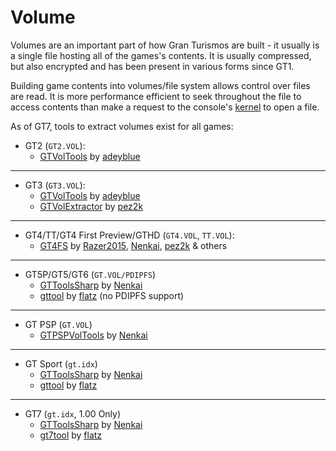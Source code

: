 # Volume

Volumes are an important part of how Gran Turismos are built - it usually is a single file hosting all of the games's contents. It is usually compressed, but also encrypted and has been present in various forms since GT1.

Building game contents into volumes/file system allows control over files are read. It is more performance efficient to seek throughout the file to access contents than make a request to the console's [kernel](https://en.wikipedia.org/wiki/Kernel_(operating_system)) to open a file.

As of GT7, tools to extract volumes exist for all games:

* GT2 (`GT2.VOL`): 
    * [GTVolTools](https://github.com/adeyblue/GTVolTools/releases) by [adeyblue](https://github.com/adeyblue)

---

* GT3 (`GT3.VOL`): 
    * [GTVolTools](https://github.com/adeyblue/GTVolTools/releases) by [adeyblue](https://github.com/adeyblue)
    * [GTVolExtractor](https://github.com/pez2k/gt2tools/tree/master/GT3VOLExtractor/GT3VOLExtractor) by [pez2k](https://github.com/pez2k)

---

* GT4/TT/GT4 First Preview/GTHD (`GT4.VOL`, `TT.VOL`):
    * [GT4FS](https://github.com/Razer2015/GT4FS) by [Razer2015](https://github.com/Razer2015), [Nenkai](https://github.com/Nenkai), [pez2k](https://github.com/pez2k) & others

---

* GT5P/GT5/GT6 (`GT.VOL/PDIPFS`)
    * [GTToolsSharp](https://github.com/Nenkai/GTToolsSharp) by [Nenkai](https://github.com/Nenkai)
    * [gttool](https://github.com/flatz/gttool) by [flatz](https://github.com/flatz) (no PDIPFS support)

---

* GT PSP (`GT.VOL`)
    * [GTPSPVolTools](https://github.com/Nenkai/GTPSPVolTools) by [Nenkai](https://github.com/Nenkai)

---

* GT Sport (`gt.idx`)
    * [GTToolsSharp](https://github.com/Nenkai/GTToolsSharp) by [Nenkai](https://github.com/Nenkai)
    * [gttool](https://github.com/flatz/gttool) by [flatz](https://github.com/flatz)

---

* GT7 (`gt.idx`, 1.00 Only)
    * [GTToolsSharp](https://github.com/Nenkai/GTToolsSharp) by [Nenkai](https://github.com/Nenkai)
    * [gt7tool](https://github.com/flatz/gt7tool) by [flatz](https://github.com/flatz)